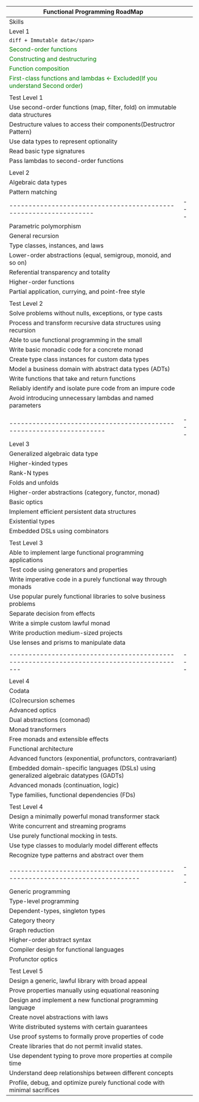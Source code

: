 | Functional Programming RoadMap                                                                                 |     |
|----------------------------------------------------------------------------------------------------------------|-----|
| Skills                                                                                                         |     |
| Level 1                                                                                                        |     |
| ```diff + Immutable data</span>```                                                                                |     |
| <span style="color:Green">Second-order functions</span>                                                        |     |
| <span style="color:Green">Constructing and destructuring</span>                                                |     |
| <span style="color:Green">Function composition</span>                                                          |     |
| <span style="color:Green">First-class functions and lambdas <- Excluded(If you understand Second order)</span> |     |
|                                                                                                                |     |
| Test Level 1                                                                                                   |     |
| Use second-order functions (map, filter, fold) on immutable data structures                                    |     |
| Destructure values to access their components(Destructror Pattern)                                             |     |
| Use data types to represent optionality                                                                        |     |
| Read basic type signatures                                                                                     |     |
| Pass lambdas to second-order functions                                                                         |     |
|                                                                                                                |     |
| Level 2                                                                                                        |     |
| Algebraic data types                                                                                           |     |
| Pattern matching                                                                                               |     |                                            |   |
| -----------------------------------------------------------------                                              | --- |
| Parametric polymorphism                                                                                        |     |
| General recursion                                                                                              |     |
| Type classes, instances, and laws                                                                              |     |
| Lower-order abstractions (equal, semigroup, monoid, and so on)                                                 |     |
| Referential transparency and totality                                                                          |     |
| Higher-order functions                                                                                         |     |
| Partial application, currying, and point-free style                                                            |     |
|                                                                                                                |     |
| Test Level 2                                                                                                   |     |
| Solve problems without nulls, exceptions, or type casts                                                        |     |
| Process and transform recursive data structures using recursion                                                |     |
| Able to use functional programming in the small                                                                |     |
| Write basic monadic code for a concrete monad                                                                  |     |
| Create type class instances for custom data types                                                              |     |
| Model a business domain with abstract data types (ADTs)                                                        |     |
| Write functions that take and return functions                                                                 |     |
| Reliably identify and isolate pure code from an impure code                                                    |     |
| Avoid introducing unnecessary lambdas and named parameters                                                     |     |
|                                                                                                                |     |
|                                                                                                                |     |
| --------------------------------------------------------------------                                           | --- |
| Level 3                                                                                                        |     |
| Generalized algebraic data type                                                                                |     |
| Higher-kinded types                                                                                            |     |
| Rank-N types                                                                                                   |     |
| Folds and unfolds                                                                                              |     |
| Higher-order abstractions (category, functor, monad)                                                           |     |
| Basic optics                                                                                                   |     |
| Implement efficient persistent data structures                                                                 |     |
| Existential types                                                                                              |     |
| Embedded DSLs using combinators                                                                                |     |
|                                                                                                                |     |
| Test Level 3                                                                                                   |     |
| Able to implement large functional programming applications                                                    |     |
| Test code using generators and properties                                                                      |     |
| Write imperative code in a purely functional way through monads                                                |     |
| Use popular purely functional libraries to solve business problems                                             |     |
| Separate decision from effects                                                                                 |     |
| Write a simple custom lawful monad                                                                             |     |
| Write production medium-sized projects                                                                         |     |
| Use lenses and prisms to manipulate data                                                                       |     |
|                                                                                                                |     |
| -----------------------------------------------------------------------------------------                      | --- |
|                                                                                                                |     |
| Level 4                                                                                                        |     |
| Codata                                                                                                         |     |
| (Co)recursion schemes                                                                                          |     |
| Advanced optics                                                                                                |     |
| Dual abstractions (comonad)                                                                                    |     |
| Monad transformers                                                                                             |     |
| Free monads and extensible effects                                                                             |     |
| Functional architecture                                                                                        |     |
| Advanced functors (exponential, profunctors, contravariant)                                                    |     |
| Embedded domain-specific languages (DSLs) using generalized algebraic datatypes (GADTs)                        |     |
| Advanced monads (continuation, logic)                                                                          |     |
| Type families, functional dependencies (FDs)                                                                   |     |
|                                                                                                                |     |
| Test Level 4                                                                                                   |     |
| Design a minimally powerful monad transformer stack                                                            |     |
| Write concurrent and streaming programs                                                                        |     |
| Use purely functional mocking in tests.                                                                        |     |
| Use type classes to modularly model different effects                                                          |     |
| Recognize type patterns and abstract over them                                                                 |     |
|                                                                                                                |     |
| -----------------------------------------------------------------------------                                  | --- |
| Generic programming                                                                                            |     |
| Type-level programming                                                                                         |     |
| Dependent-types, singleton types                                                                               |     |
| Category theory                                                                                                |     |
| Graph reduction                                                                                                |     |
| Higher-order abstract syntax                                                                                   |     |
| Compiler design for functional languages                                                                       |     |
| Profunctor optics                                                                                              |     |
|                                                                                                                |     |
| Test Level 5                                                                                                   |     |
| Design a generic, lawful library with broad appeal                                                             |     |
| Prove properties manually using equational reasoning                                                           |     |
| Design and implement a new functional programming language                                                     |     |
| Create novel abstractions with laws                                                                            |     |
| Write distributed systems with certain guarantees                                                              |     |
| Use proof systems to formally prove properties of code                                                         |     |
| Create libraries that do not permit invalid states.                                                            |     |
| Use dependent typing to prove more properties at compile time                                                  |     |
| Understand deep relationships between different concepts                                                       |     |
| Profile, debug, and optimize purely functional code with minimal sacrifices                                    |     |
